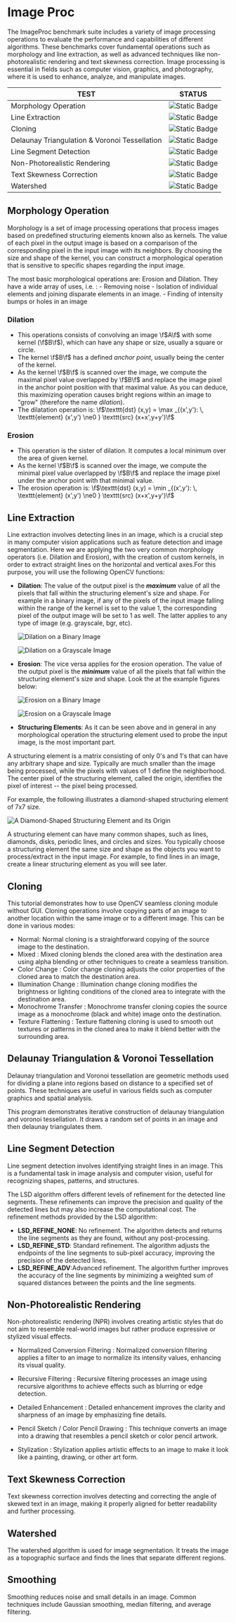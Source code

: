 # Image Proc

The ImageProc benchmark suite includes a variety of image processing operations to evaluate the performance and capabilities of different algorithms. These benchmarks cover fundamental operations such as morphology and line extraction, as well as advanced techniques like non-photorealistic rendering and text skewness correction. Image processing is essential in fields such as computer vision, graphics, and photography, where it is used to enhance, analyze, and manipulate images.

|          TEST           |    STATUS    |
| ------------------------| -------------|
| Morphology Operation    | ![Static Badge](https://img.shields.io/badge/Test-%20Succeeded-%20green)|
| Line Extraction         | ![Static Badge](https://img.shields.io/badge/Test-%20Succeeded-%20green)|
| Cloning                 | ![Static Badge](https://img.shields.io/badge/Test-%20Succeeded-%20green)|
| Delaunay Triangulation & Voronoi Tessellation     | ![Static Badge](https://img.shields.io/badge/Test-%20Succeeded-%20green)|
| Line Segment Detection   | ![Static Badge](https://img.shields.io/badge/Test-%20Succeeded-%20green)|
| Non-Photorealistic Rendering  | ![Static Badge](https://img.shields.io/badge/Test-%20Succeeded-%20green)|
| Text Skewness Correction      | ![Static Badge](https://img.shields.io/badge/Test-%20Succeeded-%20green)|
| Watershed  | ![Static Badge](https://img.shields.io/badge/Test-%20Succeeded-%20green)|

## Morphology Operation

Morphology is a set of image processing operations that process images based on predefined structuring elements known also as kernels. The value of each pixel in the output image is based on a comparison of the corresponding pixel in the input image with its neighbors. By choosing the size and shape of the kernel, you can construct a morphological operation that is sensitive to specific shapes regarding the input image.

 The most basic morphological operations are: Erosion and Dilation. They have a wide array of uses, i.e. :
    -   Removing noise
    -   Isolation of individual elements and joining disparate elements in an image.
    -   Finding of intensity bumps or holes in an image

### Dilation

-   This operations consists of convolving an image \f$A\f$ with some kernel (\f$B\f$), which can have any shape or size, usually a square or circle.
-   The kernel \f$B\f$ has a defined *anchor point*, usually being the center of the kernel.
-   As the kernel \f$B\f$ is scanned over the image, we compute the maximal pixel value overlapped by \f$B\f$ and replace the image pixel in the anchor point position with that maximal value. As you can deduce, this maximizing operation causes bright regions within an image to "grow" (therefore the name *dilation*).
-   The dilatation operation is: \f$\texttt{dst} (x,y) =  \max _{(x',y'):  \, \texttt{element} (x',y') \ne0 } \texttt{src} (x+x',y+y')\f$

### Erosion

-   This operation is the sister of dilation. It computes a local minimum over the area of given kernel.
-   As the kernel \f$B\f$ is scanned over the image, we compute the minimal pixel value overlapped by \f$B\f$ and replace the image pixel under the anchor point with that minimal value.
-   The erosion operation is: \f$\texttt{dst} (x,y) =  \min _{(x',y'):  \, \texttt{element} (x',y') \ne0 } \texttt{src} (x+x',y+y')\f$


## Line Extraction

Line extraction involves detecting lines in an image, which is a crucial step in many computer vision applications such as feature detection and image segmentation. 
Here we are applying the two very common morphology operators (i.e. Dilation and Erosion), with the creation of custom kernels, in order to extract straight lines on the horizontal and vertical axes.For this purpose, you will use the following OpenCV functions:

-   __Dilation__: The value of the output pixel is the <b><em>maximum</em></b> value of all the pixels that fall within the structuring element's size and shape. For example in a binary image, if any of the pixels of the input image falling within the range of the kernel is set to the value 1, the corresponding pixel of the output image will be set to 1 as well. The latter applies to any type of image (e.g. grayscale, bgr, etc).

    ![Dilation on a Binary Image](img/morph21.gif)

    ![Dilation on a Grayscale Image](img/morph6.gif)

-   __Erosion__: The vice versa applies for the erosion operation. The value of the output pixel is the <b><em>minimum</em></b> value of all the pixels that fall within the structuring element's size and shape. Look the at the example figures below:

    ![Erosion on a Binary Image](img/morph211.png)

    ![Erosion on a Grayscale Image](img/morph61.png)


-   __Structuring Elements__: As it can be seen above and in general in any morphological operation the structuring element used to probe the input image, is the most important part.

A structuring element is a matrix consisting of only 0's and 1's that can have any arbitrary shape and size. Typically are much smaller than the image being processed, while the pixels with values of 1 define the neighborhood. The center pixel of the structuring element, called the origin, identifies the pixel of interest -- the pixel being processed.

For example, the following illustrates a diamond-shaped structuring element of 7x7 size.

![A Diamond-Shaped Structuring Element and its Origin](img/morph12.gif)

A structuring element can have many common shapes, such as lines, diamonds, disks, periodic lines, and circles and sizes. You typically choose a structuring element the same size and shape as the objects you want to process/extract in the input image. For example, to find lines in an image, create a linear structuring element as you will see later.

## Cloning

This tutorial demonstrates how to use OpenCV seamless cloning module without GUI. Cloning operations involve copying parts of an image to another location within the same image or to a different image. This can be done in various modes:

- Normal: Normal cloning is a straightforward copying of the source image to the destination.
- Mixed : Mixed cloning blends the cloned area with the destination area using alpha blending or other techniques to create a seamless transition.
- Color Change : Color change cloning adjusts the color properties of the cloned area to match the destination area.
- Illumination Change : Illumination change cloning modifies the brightness or lighting conditions of the cloned area to integrate with the destination area.
- Monochrome Transfer : Monochrome transfer cloning copies the source image as a monochrome (black and white) image onto the destination.
- Texture Flattening : Texture flattening cloning is used to smooth out textures or patterns in the cloned area to make it blend better with the surrounding area.

## Delaunay Triangulation & Voronoi Tessellation

Delaunay triangulation and Voronoi tessellation are geometric methods used for dividing a plane into regions based on distance to a specified set of points. These techniques are useful in various fields such as computer graphics and spatial analysis.

This program demonstrates iterative construction of delaunay triangulation and voronoi tessellation. It draws a random set of points in an image and then delaunay triangulates them.

## Line Segment Detection

Line segment detection involves identifying straight lines in an image. This is a fundamental task in image analysis and computer vision, useful for recognizing shapes, patterns, and structures.

The LSD algorithm offers different levels of refinement for the detected line segments. These refinements can improve the precision and quality of the detected lines but may also increase the computational cost. The refinement methods provided by the LSD algorithm:

-   __LSD_REFINE_NONE__: No refinement. The algorithm detects and returns the line segments as they are found, without any post-processing.
-   __LSD_REFINE_STD__: Standard refinement. The algorithm adjusts the endpoints of the line segments to sub-pixel accuracy, improving the precision of the detected lines.
-   __LSD_REFINE_ADV__:Advanced refinement. The algorithm further improves the accuracy of the line segments by minimizing a weighted sum of squared distances between the points and the line segments.


## Non-Photorealistic Rendering

Non-photorealistic rendering (NPR) involves creating artistic styles that do not aim to resemble real-world images but rather produce expressive or stylized visual effects. 

- Normalized Conversion Filtering : Normalized conversion filtering applies a filter to an image to normalize its intensity values, enhancing its visual quality.

- Recursive Filtering : Recursive filtering processes an image using recursive algorithms to achieve effects such as blurring or edge detection.

- Detailed Enhancement : Detailed enhancement improves the clarity and sharpness of an image by emphasizing fine details.

- Pencil Sketch / Color Pencil Drawing : This technique converts an image into a drawing that resembles a pencil sketch or color pencil artwork.

- Stylization : Stylization applies artistic effects to an image to make it look like a painting, drawing, or other art form.

## Text Skewness Correction

Text skewness correction involves detecting and correcting the angle of skewed text in an image, making it properly aligned for better readability and further processing.

## Watershed

The watershed algorithm is used for image segmentation. It treats the image as a topographic surface and finds the lines that separate different regions.

## Smoothing

Smoothing reduces noise and small details in an image. Common techniques include Gaussian smoothing, median filtering, and average filtering.







